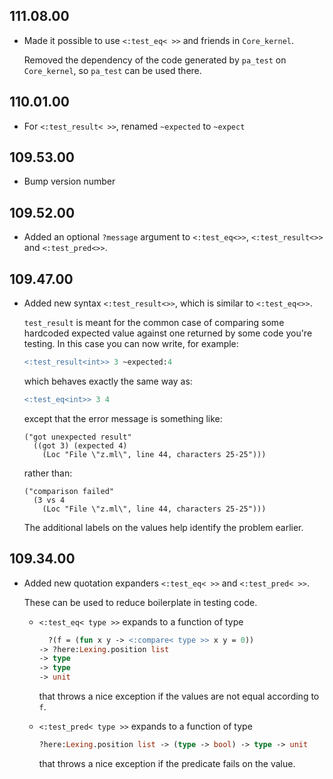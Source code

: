 ## 111.08.00

- Made it possible to use `<:test_eq< >>` and friends in `Core_kernel`.

    Removed the dependency of the code generated by `pa_test` on
    `Core_kernel`, so `pa_test` can be used there.

## 110.01.00

- For `<:test_result< >>`, renamed `~expected` to `~expect`

## 109.53.00

- Bump version number

## 109.52.00

- Added an optional `?message` argument to `<:test_eq<>>`,
  `<:test_result<>>` and `<:test_pred<>>`.

## 109.47.00

- Added new syntax `<:test_result<>>`, which is similar to `<:test_eq<>>`.

    `test_result` is meant for the common case of comparing some hardcoded
    expected value against one returned by some code you're testing.  In
    this case you can now write, for example:

    ```ocaml
    <:test_result<int>> 3 ~expected:4
    ```

    which behaves exactly the same way as:

    ```ocaml
    <:test_eq<int>> 3 4
    ```

    except that the error message is something like:

    ```
    ("got unexpected result"
      ((got 3) (expected 4)
        (Loc "File \"z.ml\", line 44, characters 25-25")))
    ```

    rather than:

    ```
    ("comparison failed"
      (3 vs 4
        (Loc "File \"z.ml\", line 44, characters 25-25")))
    ```

    The additional labels on the values help identify the problem earlier.

## 109.34.00

- Added new quotation expanders `<:test_eq< >>` and `<:test_pred< >>`.

    These can be used to reduce boilerplate in testing code.

    - `<:test_eq< type >>` expands to a function of type
      ```ocaml
        ?(f = (fun x y -> <:compare< type >> x y = 0))
      -> ?here:Lexing.position list
      -> type
      -> type
      -> unit
      ```
      that throws a nice exception if the values are not equal according to `f`.

    - `<:test_pred< type >>` expands to a function of type
      ```ocaml
      ?here:Lexing.position list -> (type -> bool) -> type -> unit
      ```
      that throws a nice exception if the predicate fails on the value.

